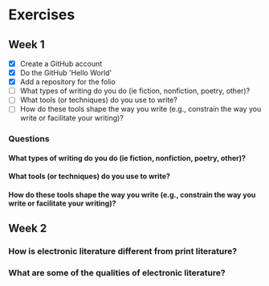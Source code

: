 # Exercises

## Week 1

- [x] Create a GitHub account
- [x] Do the GitHub 'Hello World'
- [x] Add a repository for the folio
- [ ] What types of writing do you do (ie fiction, nonfiction, poetry, other)?
- [ ] What tools (or techniques) do you use to write?
- [ ] How do these tools shape the way you write (e.g., constrain the way you write or facilitate your writing)?

### Questions

#### What types of writing do you do (ie fiction, nonfiction, poetry, other)?

#### What tools (or techniques) do you use to write?

#### How do these tools shape the way you write (e.g., constrain the way you write or facilitate your writing)?

## Week 2

### How is electronic literature different from print literature?

### What are some of the qualities of electronic literature?

